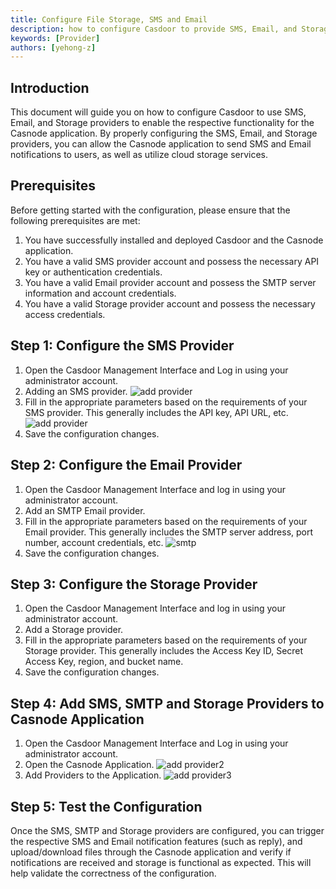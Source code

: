 ```yaml
---
title: Configure File Storage, SMS and Email
description: how to configure Casdoor to provide SMS, Email, and Storage functionality for the Casnode application
keywords: [Provider]
authors: [yehong-z]
---
```


## Introduction
This document will guide you on how to configure Casdoor to use SMS, Email, and Storage providers to enable the respective functionality for the Casnode application. 
By properly configuring the SMS, Email, and Storage providers, 
you can allow the Casnode application to send SMS and Email notifications to users, as well as utilize cloud storage services.

## Prerequisites
Before getting started with the configuration, 
please ensure that the following prerequisites are met:

1. You have successfully installed and deployed Casdoor and the Casnode application.
2. You have a valid SMS provider account and possess the necessary API key or authentication credentials.
3. You have a valid Email provider account and possess the SMTP server information and account credentials.
4. You have a valid Storage provider account and possess the necessary access credentials.

## Step 1: Configure the SMS Provider
1. Open the Casdoor Management Interface and Log in using your administrator account.
2. Adding an SMS provider.
   ![add provider](/img/provider/addprovider.png)
3. Fill in the appropriate parameters based on the requirements of your SMS provider. This generally includes the API key, API URL, etc.
   ![add provider](/img/provider/config_sms.png)
4. Save the configuration changes.

## Step 2: Configure the Email Provider
1. Open the Casdoor Management Interface and log in using your administrator account.
2. Add an SMTP Email provider.
3. Fill in the appropriate parameters based on the requirements of your Email provider. This generally includes the SMTP server address, port number, account credentials, etc.
   ![smtp](/img/provider/smtp.png)
4. Save the configuration changes.

## Step 3: Configure the Storage Provider
1. Open the Casdoor Management Interface and log in using your administrator account.
2. Add a Storage provider.
3. Fill in the appropriate parameters based on the requirements of your Storage provider. This generally includes the Access Key ID, Secret Access Key, region, and bucket name.
4. Save the configuration changes.

## Step 4: Add SMS, SMTP and Storage Providers to Casnode Application
1. Open the Casdoor Management Interface and Log in using your administrator account.
2. Open the Casnode Application.
   ![add provider2](/img/provider/addprovider2.png)
3. Add Providers to the Application.
   ![add provider3](/img/provider/addprovider3.png)

## Step 5: Test the Configuration
Once the SMS, SMTP and Storage providers are configured, 
you can trigger the respective SMS and Email notification features (such as reply), and upload/download files 
through the Casnode application and verify if notifications are received and storage is functional as expected. 
This will help validate the correctness of the configuration.
